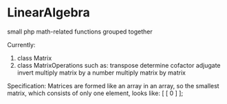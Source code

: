 # LinearAlgebra
small php math-related functions grouped together

Currently:
1. class Matrix
2. class MatrixOperations such as:
    transpose
    determine
    cofactor
    adjugate
    invert
    multiply matrix by a number
    multiply matrix by matrix


Specification: 
Matrices are formed like an array in an array, 
so the smallest matrix, which consists of only one element, looks like: [ [ 0 ] ];



